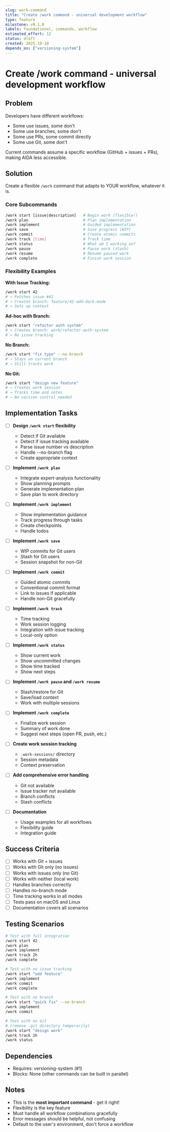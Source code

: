 ```yaml
---
slug: work-command
title: "Create /work command - universal development workflow"
type: feature
milestone: v0.1.0
labels: foundational, commands, workflow
estimated_effort: 12
status: draft
created: 2025-10-10
depends_on: ["versioning-system"]
---
```


# Create /work command - universal development workflow

## Problem

Developers have different workflows:
- Some use issues, some don't
- Some use branches, some don't
- Some use PRs, some commit directly
- Some use Git, some don't

Current commands assume a specific workflow (GitHub + issues + PRs), making AIDA less accessible.

## Solution

Create a flexible `/work` command that adapts to YOUR workflow, whatever it is.

### Core Subcommands

```bash
/work start [issue|description]   # Begin work (flexible!)
/work plan                        # Plan implementation
/work implement                   # Guided implementation
/work save                        # Save progress (WIP)
/work commit                      # Create atomic commits
/work track [time]                # Track time
/work status                      # What am I working on?
/work pause                       # Pause work (stash)
/work resume                      # Resume paused work
/work complete                    # Finish work session
```

### Flexibility Examples

**With Issue Tracking:**
```bash
/work start 42
# → Fetches issue #42
# → Creates branch: feature/42-add-dark-mode
# → Sets up context
```

**Ad-hoc with Branch:**
```bash
/work start "refactor auth system"
# → Creates branch: work/refactor-auth-system
# → No issue tracking
```

**No Branch:**
```bash
/work start "fix typo" --no-branch
# → Stays on current branch
# → Still tracks work
```

**No Git:**
```bash
/work start "design new feature"
# → Creates work session
# → Tracks time and notes
# → No version control needed
```

## Implementation Tasks

- [ ] **Design `/work start` flexibility**
  - Detect if Git available
  - Detect if issue tracking available
  - Parse issue number vs description
  - Handle --no-branch flag
  - Create appropriate context

- [ ] **Implement `/work plan`**
  - Integrate expert-analysis functionality
  - Show planning prompts
  - Generate implementation plan
  - Save plan to work directory

- [ ] **Implement `/work implement`**
  - Show implementation guidance
  - Track progress through tasks
  - Create checkpoints
  - Handle todos

- [ ] **Implement `/work save`**
  - WIP commits for Git users
  - Stash for Git users
  - Session snapshot for non-Git

- [ ] **Implement `/work commit`**
  - Guided atomic commits
  - Conventional commit format
  - Link to issues if applicable
  - Handle non-Git gracefully

- [ ] **Implement `/work track`**
  - Time tracking
  - Work session logging
  - Integration with issue tracking
  - Local-only option

- [ ] **Implement `/work status`**
  - Show current work
  - Show uncommitted changes
  - Show time tracked
  - Show next steps

- [ ] **Implement `/work pause` and `/work resume`**
  - Stash/restore for Git
  - Save/load context
  - Work with multiple sessions

- [ ] **Implement `/work complete`**
  - Finalize work session
  - Summary of work done
  - Suggest next steps (open PR, push, etc.)

- [ ] **Create work session tracking**
  - `.work-sessions/` directory
  - Session metadata
  - Context preservation

- [ ] **Add comprehensive error handling**
  - Git not available
  - Issue tracker not available
  - Branch conflicts
  - Stash conflicts

- [ ] **Documentation**
  - Usage examples for all workflows
  - Flexibility guide
  - Integration guide

## Success Criteria

- [ ] Works with Git + issues
- [ ] Works with Git only (no issues)
- [ ] Works with issues only (no Git)
- [ ] Works with neither (local work)
- [ ] Handles branches correctly
- [ ] Handles no-branch mode
- [ ] Time tracking works in all modes
- [ ] Tests pass on macOS and Linux
- [ ] Documentation covers all scenarios

## Testing Scenarios

```bash
# Test with full integration
/work start 42
/work plan
/work implement
/work track 2h
/work complete

# Test with no issue tracking
/work start "add feature"
/work implement
/work commit
/work complete

# Test with no branch
/work start "quick fix" --no-branch
/work implement
/work commit

# Test with no Git
# (remove .git directory temporarily)
/work start "design work"
/work track 1h
/work status
```

## Dependencies

- Requires: versioning-system (#1)
- Blocks: None (other commands can be built in parallel)

## Notes

- This is the **most important command** - get it right!
- Flexibility is the key feature
- Must handle all workflow combinations gracefully
- Error messages should be helpful, not confusing
- Default to the user's environment, don't force a workflow
